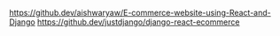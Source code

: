 

https://github.dev/aishwaryaw/E-commerce-website-using-React-and-Django
https://github.dev/justdjango/django-react-ecommerce